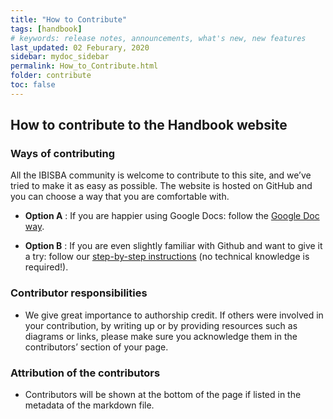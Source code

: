 ```yaml
---
title: "How to Contribute"
tags: [handbook]
# keywords: release notes, announcements, what's new, new features
last_updated: 02 Feburary, 2020
sidebar: mydoc_sidebar
permalink: How_to_Contribute.html
folder: contribute
toc: false
---
```


## How to contribute to the Handbook website 

### Ways of contributing
  All the IBISBA community is welcome to contribute to this site, and we’ve tried to make it as easy as possible. 
  The website is hosted on GitHub and you can choose a way that you are comfortable with.   

   -	**Option A** : If you are happier using Google Docs: follow the [Google Doc way](https://ibisba.github.io./handbook/google_doc_way.html).    
  
   -  **Option B** : If you are even slightly familiar with Github and want to give it a try: follow our [step-by-step instructions](https://ibisba.github.io./handbook/github_way.html) (no technical knowledge is required!).  
                 
                 
### Contributor responsibilities
  
  - We give great importance to authorship credit. If others were involved in your contribution, by writing up or by providing resources such as diagrams or links, 
  please make sure you acknowledge them in the contributors’ section of your page.
  
### Attribution of the contributors
  - Contributors will be shown at the bottom of the page if listed in the metadata of the markdown file.
  
